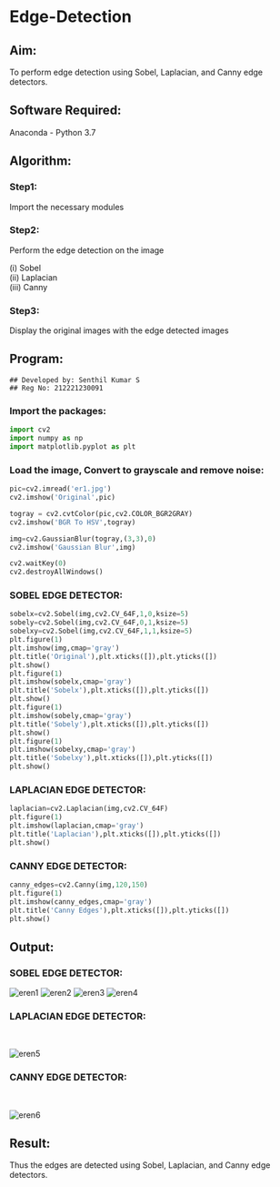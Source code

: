# Edge-Detection
## Aim:
To perform edge detection using Sobel, Laplacian, and Canny edge detectors.

## Software Required:
Anaconda - Python 3.7

## Algorithm:
### Step1:
Import the necessary modules

### Step2:
Perform the edge detection on the image

(i) Sobel<br>
(ii) Laplacian<br>
(iii) Canny
<br>

### Step3:
Display the original images with the edge detected images
 
## Program:
```
## Developed by: Senthil Kumar S
## Reg No: 212221230091
```
### Import the packages:
```python
import cv2
import numpy as np
import matplotlib.pyplot as plt 
```
### Load the image, Convert to grayscale and remove noise:
```python
pic=cv2.imread('er1.jpg')
cv2.imshow('Original',pic)

togray = cv2.cvtColor(pic,cv2.COLOR_BGR2GRAY)
cv2.imshow('BGR To HSV',togray)

img=cv2.GaussianBlur(togray,(3,3),0)
cv2.imshow('Gaussian Blur',img)

cv2.waitKey(0)
cv2.destroyAllWindows()
```
### SOBEL EDGE DETECTOR:
```python
sobelx=cv2.Sobel(img,cv2.CV_64F,1,0,ksize=5)
sobely=cv2.Sobel(img,cv2.CV_64F,0,1,ksize=5)
sobelxy=cv2.Sobel(img,cv2.CV_64F,1,1,ksize=5)
plt.figure(1)
plt.imshow(img,cmap='gray')
plt.title('Original'),plt.xticks([]),plt.yticks([])
plt.show()
plt.figure(1)
plt.imshow(sobelx,cmap='gray')
plt.title('Sobelx'),plt.xticks([]),plt.yticks([])
plt.show()
plt.figure(1)
plt.imshow(sobely,cmap='gray')
plt.title('Sobely'),plt.xticks([]),plt.yticks([])
plt.show()
plt.figure(1)
plt.imshow(sobelxy,cmap='gray')
plt.title('Sobelxy'),plt.xticks([]),plt.yticks([])
plt.show()
```
### LAPLACIAN EDGE DETECTOR:
```python
laplacian=cv2.Laplacian(img,cv2.CV_64F)
plt.figure(1)
plt.imshow(laplacian,cmap='gray')
plt.title('Laplacian'),plt.xticks([]),plt.yticks([])
plt.show()

```
### CANNY EDGE DETECTOR:
```python
canny_edges=cv2.Canny(img,120,150)
plt.figure(1)
plt.imshow(canny_edges,cmap='gray')
plt.title('Canny Edges'),plt.xticks([]),plt.yticks([])
plt.show()
```


## Output:
### SOBEL EDGE DETECTOR:

![eren1](https://user-images.githubusercontent.com/93860256/231751635-0f937712-c0c5-421b-bf25-2b6436121b4b.jpg)
![eren2](https://user-images.githubusercontent.com/93860256/231751632-4b52e415-6129-4837-9335-be26af56941b.jpg)
![eren3](https://user-images.githubusercontent.com/93860256/231751629-1a8896aa-1eb2-4a1d-95e9-a7c650732ea3.jpg)
![eren4](https://user-images.githubusercontent.com/93860256/231751622-a34c2d69-248f-4bb2-bc5f-24f023f148aa.jpg)


### LAPLACIAN EDGE DETECTOR:

<br>

![eren5](https://user-images.githubusercontent.com/93860256/231751643-5e890b23-c9b4-4ce1-b88e-572354aa5322.jpg)
<br>



### CANNY EDGE DETECTOR:

<br>

![eren6](https://user-images.githubusercontent.com/93860256/231751639-81a3aee1-8f65-409e-b081-fd174ffd32df.jpg)
<br>


## Result:
Thus the edges are detected using Sobel, Laplacian, and Canny edge detectors.
